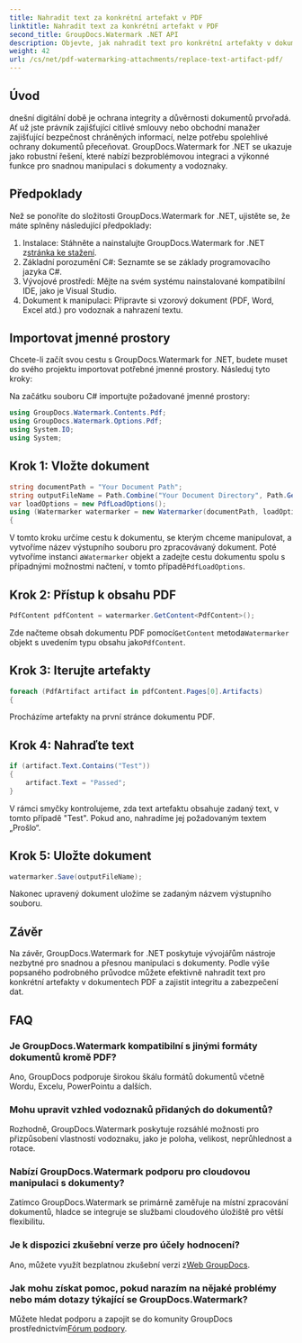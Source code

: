 ```yaml
---
title: Nahradit text za konkrétní artefakt v PDF
linktitle: Nahradit text za konkrétní artefakt v PDF
second_title: GroupDocs.Watermark .NET API
description: Objevte, jak nahradit text pro konkrétní artefakty v dokumentech PDF pomocí GroupDocs.Watermark for .NET. Bez námahy vylepšete zabezpečení a integritu dokumentů.
weight: 42
url: /cs/net/pdf-watermarking-attachments/replace-text-artifact-pdf/
---
```

## Úvod
dnešní digitální době je ochrana integrity a důvěrnosti dokumentů prvořadá. Ať už jste právník zajišťující citlivé smlouvy nebo obchodní manažer zajišťující bezpečnost chráněných informací, nelze potřebu spolehlivé ochrany dokumentů přeceňovat. GroupDocs.Watermark for .NET se ukazuje jako robustní řešení, které nabízí bezproblémovou integraci a výkonné funkce pro snadnou manipulaci s dokumenty a vodoznaky.
## Předpoklady
Než se ponoříte do složitosti GroupDocs.Watermark for .NET, ujistěte se, že máte splněny následující předpoklady:
1. Instalace: Stáhněte a nainstalujte GroupDocs.Watermark for .NET z[stránka ke stažení](https://releases.groupdocs.com/Watermark/net/).
2. Základní porozumění C#: Seznamte se se základy programovacího jazyka C#.
3. Vývojové prostředí: Mějte na svém systému nainstalované kompatibilní IDE, jako je Visual Studio.
4. Dokument k manipulaci: Připravte si vzorový dokument (PDF, Word, Excel atd.) pro vodoznak a nahrazení textu.

## Importovat jmenné prostory
Chcete-li začít svou cestu s GroupDocs.Watermark for .NET, budete muset do svého projektu importovat potřebné jmenné prostory. Následuj tyto kroky:

Na začátku souboru C# importujte požadované jmenné prostory:
```csharp
using GroupDocs.Watermark.Contents.Pdf;
using GroupDocs.Watermark.Options.Pdf;
using System.IO;
using System;
```
## Krok 1: Vložte dokument
```csharp
string documentPath = "Your Document Path";
string outputFileName = Path.Combine("Your Document Directory", Path.GetFileName(documentPath));
var loadOptions = new PdfLoadOptions();
using (Watermarker watermarker = new Watermarker(documentPath, loadOptions))
{
```
 V tomto kroku určíme cestu k dokumentu, se kterým chceme manipulovat, a vytvoříme název výstupního souboru pro zpracovávaný dokument. Poté vytvoříme instanci a`Watermarker` objekt a zadejte cestu dokumentu spolu s případnými možnostmi načtení, v tomto případě`PdfLoadOptions`.
## Krok 2: Přístup k obsahu PDF
```csharp
PdfContent pdfContent = watermarker.GetContent<PdfContent>();
```
 Zde načteme obsah dokumentu PDF pomocí`GetContent` metoda`Watermarker` objekt s uvedením typu obsahu jako`PdfContent`.
## Krok 3: Iterujte artefakty
```csharp
foreach (PdfArtifact artifact in pdfContent.Pages[0].Artifacts)
{
```
Procházíme artefakty na první stránce dokumentu PDF.
## Krok 4: Nahraďte text
```csharp
if (artifact.Text.Contains("Test"))
{
    artifact.Text = "Passed";
}
```
V rámci smyčky kontrolujeme, zda text artefaktu obsahuje zadaný text, v tomto případě "Test". Pokud ano, nahradíme jej požadovaným textem „Prošlo“.
## Krok 5: Uložte dokument
```csharp
watermarker.Save(outputFileName);
```
Nakonec upravený dokument uložíme se zadaným názvem výstupního souboru.

## Závěr
Na závěr, GroupDocs.Watermark for .NET poskytuje vývojářům nástroje nezbytné pro snadnou a přesnou manipulaci s dokumenty. Podle výše popsaného podrobného průvodce můžete efektivně nahradit text pro konkrétní artefakty v dokumentech PDF a zajistit integritu a zabezpečení dat.
## FAQ
### Je GroupDocs.Watermark kompatibilní s jinými formáty dokumentů kromě PDF?
Ano, GroupDocs podporuje širokou škálu formátů dokumentů včetně Wordu, Excelu, PowerPointu a dalších.
### Mohu upravit vzhled vodoznaků přidaných do dokumentů?
Rozhodně, GroupDocs.Watermark poskytuje rozsáhlé možnosti pro přizpůsobení vlastností vodoznaku, jako je poloha, velikost, neprůhlednost a rotace.
### Nabízí GroupDocs.Watermark podporu pro cloudovou manipulaci s dokumenty?
Zatímco GroupDocs.Watermark se primárně zaměřuje na místní zpracování dokumentů, hladce se integruje se službami cloudového úložiště pro větší flexibilitu.
### Je k dispozici zkušební verze pro účely hodnocení?
 Ano, můžete využít bezplatnou zkušební verzi z[Web GroupDocs](https://releases.groupdocs.com/).
### Jak mohu získat pomoc, pokud narazím na nějaké problémy nebo mám dotazy týkající se GroupDocs.Watermark?
 Můžete hledat podporu a zapojit se do komunity GroupDocs prostřednictvím[Fórum podpory](https://forum.groupdocs.com/c/watermark/19).